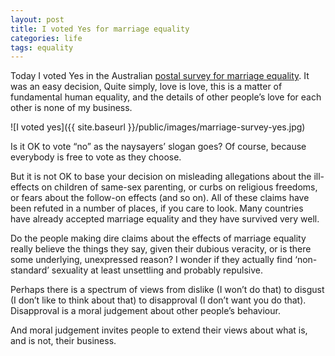 ```yaml
---
layout: post
title: I voted Yes for marriage equality
categories: life
tags: equality
---
```


Today I voted Yes in the Australian [postal survey for marriage
equality](https://marriagesurvey.abs.gov.au/). It was an easy decision, Quite simply,
love is love, this is a matter of fundamental human equality, and the details
of other people’s love for each other is none of my business.

![I voted yes]({{ site.baseurl }}/public/images/marriage-survey-yes.jpg)

Is it OK to vote “no” as the naysayers’ slogan goes? Of course, because everybody
is free to vote as they choose.

But it is not OK to base your decision on misleading allegations about the ill-effects
on children of same-sex parenting, or curbs on religious freedoms, or fears about
the follow-on effects (and so on). All of these claims have been refuted in a number
of places, if you care to look. Many countries have already accepted marriage
equality and they have survived very well. 

Do the people making dire claims about the effects of marriage equality really
believe the things they say, given their dubious veracity, or is there some
underlying, unexpressed reason? I wonder if they actually find ‘non-standard’
sexuality at least unsettling and probably repulsive.

Perhaps there is a spectrum of views from dislike (I won’t do that) to disgust
(I don’t like to think about that) to disapproval (I don’t want you do that).
Disapproval is a moral judgement about other people’s behaviour. 

And moral judgement invites people to extend their views about what is, and is
not, their business. 
